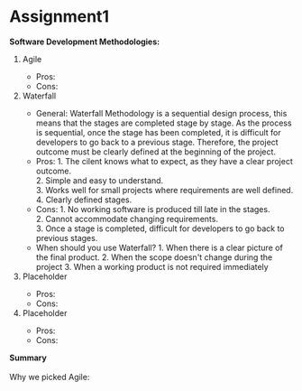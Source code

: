 # Assignment1

<strong>Software Development Methodologies:</strong>
<ol>
    <li>Agile</li>
        <ul>
            <li>Pros:</li>
            <li>Cons:</li>
        </ul>
    <li>Waterfall</li>
        <ul>
            <li>General: Waterfall Methodology is a sequential design process, this means that the stages are completed stage by stage. As the process is sequential, once the stage has been completed, it is difficult for developers to go back to a previous stage. Therefore, the project outcome must be clearly defined at the beginning of the project.</li>
            <li>Pros: 1. The cilent knows what to expect, as they have a clear project outcome.</br>
                      2. Simple and easy to understand. </br>
                      3. Works well for small projects where requirements are well defined. </br>
                      4. Clearly defined stages. </br>
            </li>
            <li>Cons: 1. No working software is produced till late in the stages. </br>
                      2. Cannot accommodate changing requirements. </br>
                      3. Once a stage is completed, difficult for developers to go back to previous stages. </br>
            </li>
            <li>When should you use Waterfall? 1. When there is a clear picture of the final product.
                                               2. When the scope doesn't change during the project
                                               3. When a working product is not required immediately 
            </li>
        </ul>
    <li>Placeholder</li>
        <ul>
            <li>Pros:</li>
            <li>Cons:</li>
        </ul>
    <li>Placeholder</li>
        <ul>
            <li>Pros:</li>
            <li>Cons:</li>
        </ul>
</ol>    

<strong>Summary</strong></br>    
Why we picked Agile:
